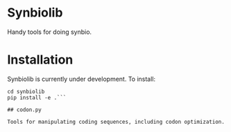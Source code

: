 # Synbiolib

Handy tools for doing synbio.

# Installation
Synbiolib is currently under development. To install:
```git clone git@github.com:EndyLab/synbiolib.git
cd synbiolib
pip install -e .```

## codon.py

Tools for manipulating coding sequences, including codon optimization.
